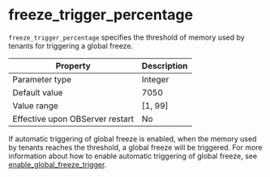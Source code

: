 freeze_trigger_percentage 
==============================================

`freeze_trigger_percentage` specifies the threshold of memory used by tenants for triggering a global freeze. 


|          **Property**           | **Description** |
|---------------------------------|-----------------|
| Parameter type                  | Integer         |
| Default value                   | 7050            |
| Value range                     | \[1, 99\]       |
| Effective upon OBServer restart | No              |



If automatic triggering of global freeze is enabled, when the memory used by tenants reaches the threshold, a global freeze will be triggered. For more information about how to enable automatic triggering of global freeze, see [enable_global_freeze_trigger](/en-US/13.reference-guide/3.system-configuration-items/63.enable_global_freeze_trigger.md).
